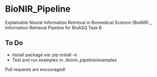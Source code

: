 # BioNIR_Pipeline
Explainable Neural Information Retrieval in Biomedical Science (BioNIR) _  Information Retrieval Pipeline for BioASQ Task B

To Do
-----
-   Install package via: pip install -e .
-   Test and run examples in: /bionir_pipeline/examples

Pull requests are encouraged!

